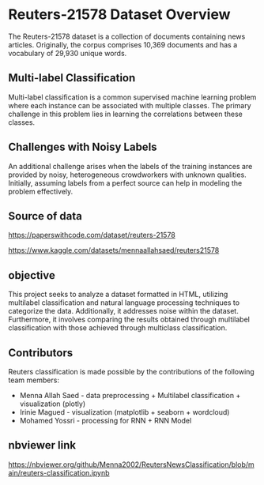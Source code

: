 # Reuters-21578 Dataset Overview

The Reuters-21578 dataset is a collection of documents containing news articles. Originally, 
the corpus comprises 10,369 documents and has a vocabulary of 29,930 unique words.

## Multi-label Classification

Multi-label classification is a common supervised machine learning problem where each instance can be associated with multiple classes. 
The primary challenge in this problem lies in learning the correlations between these classes.

## Challenges with Noisy Labels

An additional challenge arises when the labels of the training instances are provided by noisy, 
heterogeneous crowdworkers with unknown qualities. Initially, assuming labels from a perfect source can help in modeling the problem effectively.

## Source of data

https://paperswithcode.com/dataset/reuters-21578

https://www.kaggle.com/datasets/mennaallahsaed/reuters21578

## objective

This project seeks to analyze a dataset formatted in HTML, utilizing multilabel classification and natural language processing techniques to categorize the data. Additionally, 
it addresses noise within the dataset. Furthermore, it involves comparing the results obtained through multilabel classification with those achieved through multiclass classification.

## Contributors

Reuters classification is made possible by the contributions of the following team members:

- Menna Allah Saed - data preprocessing + Multilabel classification + visualization (plotly)
- Irinie Magued - visualization (matplotlib + seaborn + wordcloud)
- Mohamed Yossri - processing for RNN + RNN Model

## nbviewer link

https://nbviewer.org/github/Menna2002/ReutersNewsClassification/blob/main/reuters-classification.ipynb
